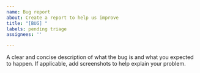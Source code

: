 ```yaml
---
name: Bug report
about: Create a report to help us improve
title: "[BUG] "
labels: pending triage
assignees: ''

---
```


A clear and concise description of what the bug is and what you expected to happen. If applicable, add screenshots to help explain your problem.
